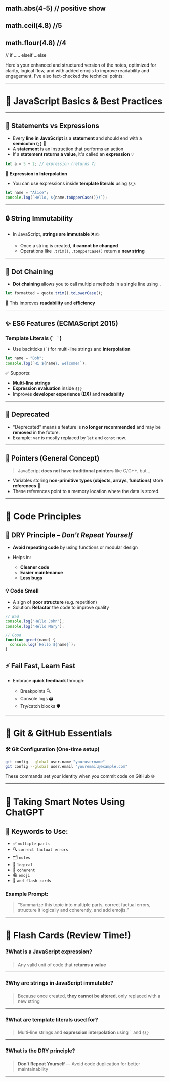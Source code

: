 ## math.abs(4-5)  // positive show


## math.ceil(4.8)  //5
## math.flour(4.8)   //4



// if ..... elseif ...else

Here's your enhanced and structured version of the notes, optimized for clarity, logical flow, and with added emojis to improve readability and engagement. I've also fact-checked the technical points:

---

# 📘 JavaScript Basics & Best Practices

---

## 🔹 Statements vs Expressions

* Every **line in JavaScript** is a **statement** and should end with a **semicolon (`;`)** 📝
* A **statement** is an instruction that performs an action
* If a **statement returns a value**, it's called an **expression** 💡

```js
let a = 5 + 2; // expression (returns 7)
```

🧠 **Expression in Interpolation**

* You can use expressions inside **template literals** using `${}`:

```js
let name = "Alice";
console.log(`Hello, ${name.toUpperCase()}!`);
```

---

## 🔒 String Immutability

* In JavaScript, **strings are immutable** ❌✍️

  * Once a string is created, **it cannot be changed**
  * Operations like `.trim()`, `.toUpperCase()` return a **new string**

---

## 🔗 Dot Chaining

* **Dot chaining** allows you to call multiple methods in a single line using `.`

```js
let formatted = quote.trim().toLowerCase();
```

🔄 This improves **readability** and **efficiency**

---

## ✨ ES6 Features (ECMAScript 2015)

### Template Literals (`` ` ` ``)

* Use backticks (`` ` ``) for multi-line strings and **interpolation**

```js
let name = "Bob";
console.log(`Hi ${name}, welcome!`);
```

✅ Supports:

* **Multi-line strings**
* **Expression evaluation** inside `${}`
* Improves **developer experience (DX)** and **readability**

---

## 🚫 Deprecated

* "Deprecated" means a feature is **no longer recommended** and may be **removed** in the future.
* Example: `var` is mostly replaced by `let` and `const` now.

---

## 🧠 Pointers (General Concept)

> JavaScript **does not have traditional pointers** like C/C++, but...

* Variables storing **non-primitive types (objects, arrays, functions)** store **references** 🧭
* These references point to a memory location where the data is stored.

---

# 🧼 Code Principles

## 🧩 DRY Principle – *Don't Repeat Yourself*

* **Avoid repeating code** by using functions or modular design
* Helps in:

  * **Cleaner code**
  * **Easier maintenance**
  * **Less bugs**

### 💡 Code Smell

* A sign of **poor structure** (e.g. repetition)
* Solution: **Refactor** the code to improve quality

```js
// Bad
console.log("Hello John");
console.log("Hello Mary");

// Good
function greet(name) {
  console.log(`Hello ${name}`);
}
```

## ⚡ Fail Fast, Learn Fast

* Embrace **quick feedback** through:

  * Breakpoints 🔍
  * Console logs 🖨️
  * Try/catch blocks 🛡️

---

# 🌱 Git & GitHub Essentials

### 🛠️ Git Configuration (One-time setup)

```bash
git config --global user.name "yourusername"
git config --global user.email "youremail@example.com"
```

These commands set your identity when you commit code on GitHub 🌐

---

# 📝 Taking Smart Notes Using ChatGPT

## 🧠 Keywords to Use:

* ✅ `multiple parts`
* 🔍 `correct factual errors`
* 🗂️ `notes`
* 🧱 `logical`
* 🧵 `coherent`
* 😀 `emoji`
* 🧠 `add flash cards`

### Example Prompt:

> “Summarize this topic into multiple parts, correct factual errors, structure it logically and coherently, and add emojis.”

---

# 🔁 Flash Cards (Review Time!)

### ❓What is a JavaScript expression?

> Any valid unit of code that **returns a value**

---

### ❓Why are strings in JavaScript immutable?

> Because once created, **they cannot be altered**, only replaced with a new string

---

### ❓What are template literals used for?

> Multi-line strings and **expression interpolation** using `` ` `` and `${}`

---

### ❓What is the DRY principle?

> **Don’t Repeat Yourself** — Avoid code duplication for better maintainability

---


